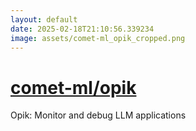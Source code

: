 ```yaml
---
layout: default
date: 2025-02-18T21:10:56.339234
image: assets/comet-ml_opik_cropped.png
---
```


# [comet-ml/opik](https://github.com/comet-ml/opik)

Opik: Monitor and debug LLM applications
